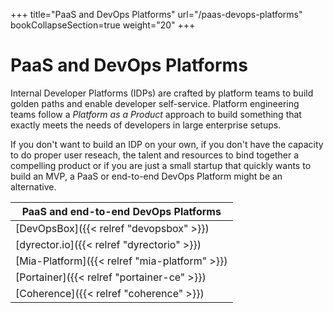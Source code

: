 +++
title="PaaS and DevOps Platforms"
url="/paas-devops-platforms"
bookCollapseSection=true
weight="20"
+++

# PaaS and DevOps Platforms

Internal Developer Platforms (IDPs) are crafted by platform teams to build golden paths and enable developer self-service.
Platform engineering teams follow a _Platform as a Product_ approach to build something that exactly meets the needs of developers in large enterprise setups.

If you don't want to build an IDP on your own, if you don't have the capacity to do proper user reseach, the talent and resources to bind together a compelling product or if you are just a small startup that quickly wants to build an MVP, a PaaS or end-to-end DevOps Platform might be an alternative.

| **PaaS and end-to-end DevOps Platforms**      |
| --------------------------------------------- |
| [DevOpsBox]({{< relref "devopsbox" >}})       |
| [dyrector.io]({{< relref "dyrectorio" >}})    |
| [Mia-Platform]({{< relref "mia-platform" >}}) |
| [Portainer]({{< relref "portainer-ce" >}})    |
| [Coherence]({{< relref "coherence" >}})       |
